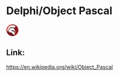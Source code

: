 # Delphi/Object Pascal

![Delphi/Object Pascal](images/Delphi_Object_Pascal.png)

## Link:
https://en.wikipedia.org/wiki/Object_Pascal

